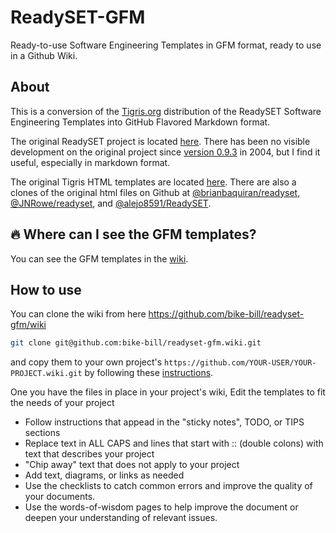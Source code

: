 # ReadySET-GFM
Ready-to-use Software Engineering Templates in GFM format, ready to use in a Github Wiki.

## About
This is a conversion of the [Tigris.org](http://www.tigris.org/) distribution of the ReadySET Software Engineering Templates into GitHub Flavored Markdown format. 

The original ReadySET project is located [here](http://readyset.tigris.org/).  There has been no visible development on the original project since [version 0.9.3](http://readyset.tigris.org/docs/release-notes-0-9-3.html) in 2004, but I find it useful, especially in markdown format.  

The original Tigris HTML templates are located [here](http://readyset.tigris.org/nonav/templates/frameset.html).  There are also a clones of the original html files on Github at [@brianbaquiran/readyset](https://github.com/brianbaquiran/readyset), [@JNRowe/readyset](https://github.com/JNRowe/readyset), and [@alejo8591/ReadySET](https://github.com/alejo8591/ReadySET). 

## :fire: Where can I see the GFM templates?
You can see the GFM templates in the [wiki](https://github.com/bike-bill/readyset-gfm/wiki).

## How to use
You can clone the wiki from here
https://github.com/bike-bill/readyset-gfm/wiki

```bash
git clone git@github.com:bike-bill/readyset-gfm.wiki.git
```

and copy them to your own project's 
```https://github.com/YOUR-USER/YOUR-PROJECT.wiki.git```
by following these [instructions](https://help.github.com/articles/adding-and-editing-wiki-pages-locally/).

One you have the files in place in your project's wiki, Edit the templates to fit the needs of your project

- Follow instructions that appead in the "sticky notes", TODO, or TIPS sections
- Replace text in ALL CAPS and lines that start with :: (double colons) with text that describes your project
- "Chip away" text that does not apply to your project
- Add text, diagrams, or links as needed
- Use the checklists to catch common errors and improve the quality of your documents.
- Use the words-of-wisdom pages to help improve the document or deepen your understanding of relevant issues.

